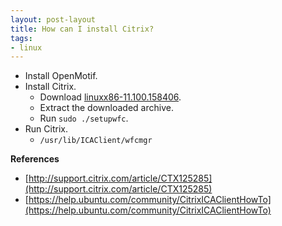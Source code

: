 ```yaml
---
layout: post-layout
title: How can I install Citrix?
tags:
- linux
---
```


- Install OpenMotif.
- Install Citrix.
  - Download
[linuxx86-11.100.158406](http://www.citrix.com/English/ss/downloads/results.asp?productID=1689163).
  - Extract the downloaded archive.
  - Run `sudo ./setupwfc`.
- Run Citrix.
  - `/usr/lib/ICAClient/wfcmgr`

**References**

- [http://support.citrix.com/article/CTX125285](http://support.citrix.com/article/CTX125285)
- [https://help.ubuntu.com/community/CitrixICAClientHowTo](https://help.ubuntu.com/community/CitrixICAClientHowTo)

